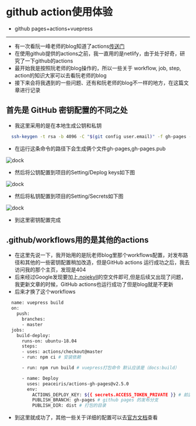 # github action使用体验
* github pages+actions+vuepress
---
* 有一次看阮一峰老师的blog知道了actions[传送门](http://www.ruanyifeng.com/blog/2019/09/getting-started-with-github-actions.html)
* 在使用github提供的actions之前，我一直用的是netlify，由于处于好奇，研究了一下github的actions
* 最开始我是按照阮老师的blog操作的，所以一些关于 workflow, job, step, action的知识大家可以去看阮老师的blog
* 接下来会将我遇到的一些问题、还有和阮老师的blog不一样的地方，在这篇文章进行记录

## 首先是 GitHub 密钥配置的不同之处

* 我这里采用的是在本地生成公钥和私钥
```bash
  ssh-keygen -t rsa -b 4096 -C "$(git config user.email)" -f gh-pages -N ""
```
* 在运行这条命令的路径下会生成俩个文件gh-pages,gh-pages.pub
<img :src="$withBase('/image/pub-private-key.png')" alt="dock">

* 然后将公钥配置到项目的Setting/Deplog keys如下图
<img :src="$withBase('/image/config-pubkey.png')" alt="dock">

* 然后将私钥配置到项目的Setting/Secrets如下图
<img :src="$withBase('/image/config-privatekey.png')" alt="dock">

* 到这里密钥配置完成

## .github/workflows用的是其他的actions

* 在这里先说一下，我开始用的是阮老师blog里那个workflows配置，对发布路径和其他的一些密钥配置稍加改造，但是GitHub actions 运行成功之后，我去访问我的那个主页，发现是404
* 后来经过Google发现要加上[.nojekyll](https://github.community/t5/GitHub-Pages/GitHub-Pages-Builds-Fail/m-p/29184#M2000)的空文件即可,但是后续又出现了问题，我更新文章的时候，GitHub actions也运行成功了但是blog就是不更新
* 后来才换了这个workflows
```bash
  name: vuepress build
  on:
    push:
      branches:
      - master
  jobs:
    build-deploy:
      runs-on: ubuntu-18.04
      steps:
      - uses: actions/checkout@master
      - run: npm ci # 安装依赖

      - run: npm run build # vuepress打包命令 默认应该是（docs:build）

      - name: Deploy
        uses: peaceiris/actions-gh-pages@v2.5.0
        env:
          ACTIONS_DEPLOY_KEY: ${{ secrets.ACCESS_TOKEN_PRIVATE }} # 前面配的密钥，密钥名别写错
          PUBLISH_BRANCH: gh-pages # github pages 的发布分支
          PUBLISH_DIR: dist # 打包的目录
```
* 到这里就成功了，其他一些关于详细的配置可以去[官方文档](https://help.github.com/cn/actions/automating-your-workflow-with-github-actions/events-that-trigger-workflows)查看
